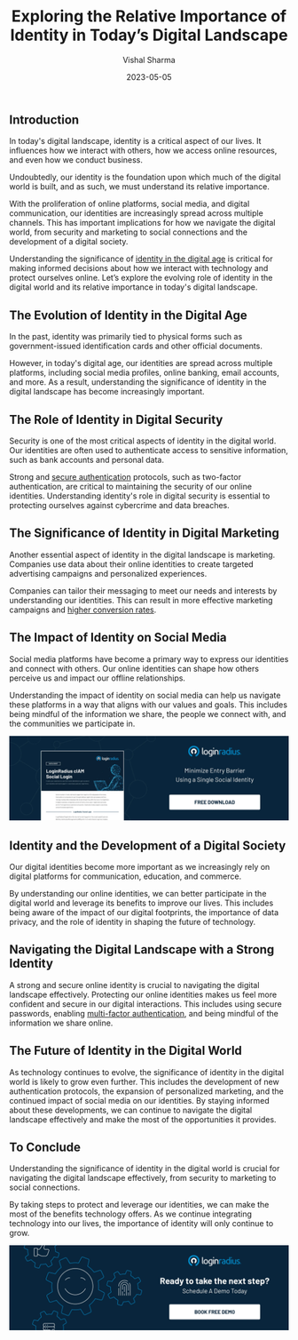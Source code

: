 ﻿---
title: "Exploring the Relative Importance of Identity in Today’s Digital Landscape"
date: "2023-05-05"
coverImage: "importance-of-customer-identity.webp"
tags: ["digital identity","authentication","identity management","cx"]
author: "Vishal Sharma"
description: "With the rapid growth of online platforms and digital communication, our identities are more important than ever. Let’s examine how our identities have evolved in the digital age and explore their relative role in shaping our online experiences."
metadescription: "Today, our identities are spread across multiple platforms, and understanding their relative significance is crucial for navigating the digital landscape. Read more."
metatitle: "Exploring the Relative Importance of Customer Identity"
---
## Introduction

In today's digital landscape, identity is a critical aspect of our lives. It influences how we interact with others, how we access online resources, and even how we conduct business. 

Undoubtedly, our identity is the foundation upon which much of the digital world is built, and as such, we must understand its relative importance.

With the proliferation of online platforms, social media, and digital communication, our identities are increasingly spread across multiple channels. This has important implications for how we navigate the digital world, from security and marketing to social connections and the development of a digital society. 

Understanding the significance of [identity in the digital age](https://www.loginradius.com/blog/identity/digital-identity-management/) is critical for making informed decisions about how we interact with technology and protect ourselves online. Let’s explore the evolving role of identity in the digital world and its relative importance in today's digital landscape.

## The Evolution of Identity in the Digital Age

In the past, identity was primarily tied to physical forms such as government-issued identification cards and other official documents.

However, in today's digital age, our identities are spread across multiple platforms, including social media profiles, online banking, email accounts, and more. As a result, understanding the significance of identity in the digital landscape has become increasingly important.

## The Role of Identity in Digital Security

Security is one of the most critical aspects of identity in the digital world. Our identities are often used to authenticate access to sensitive information, such as bank accounts and personal data. 

Strong and [secure authentication](https://www.loginradius.com/authentication/) protocols, such as two-factor authentication, are critical to maintaining the security of our online identities. Understanding identity's role in digital security is essential to protecting ourselves against cybercrime and data breaches.

## The Significance of Identity in Digital Marketing

Another essential aspect of identity in the digital landscape is marketing. Companies use data about their online identities to create targeted advertising campaigns and personalized experiences. 

Companies can tailor their messaging to meet our needs and interests by understanding our identities. This can result in more effective marketing campaigns and [higher conversion rates](https://www.loginradius.com/blog/growth/sign-up-tips-conversion-rate/).

## The Impact of Identity on Social Media

Social media platforms have become a primary way to express our identities and connect with others. Our online identities can shape how others perceive us and impact our offline relationships. 

Understanding the impact of identity on social media can help us navigate these platforms in a way that aligns with our values and goals. This includes being mindful of the information we share, the people we connect with, and the communities we participate in.

[![DS-Product-Social-Login](DS-Product-Social-Login.webp)](https://www.loginradius.com/resource/loginradius-ciam-social-login/)

## Identity and the Development of a Digital Society

Our digital identities become more important as we increasingly rely on digital platforms for communication, education, and commerce. 

By understanding our online identities, we can better participate in the digital world and leverage its benefits to improve our lives. This includes being aware of the impact of our digital footprints, the importance of data privacy, and the role of identity in shaping the future of technology.

## Navigating the Digital Landscape with a Strong Identity

A strong and secure online identity is crucial to navigating the digital landscape effectively. Protecting our online identities makes us feel more confident and secure in our digital interactions. This includes using secure passwords, enabling [multi-factor authentication](https://www.loginradius.com/multi-factor-authentication/), and being mindful of the information we share online.

## The Future of Identity in the Digital World

As technology continues to evolve, the significance of identity in the digital world is likely to grow even further. This includes the development of new authentication protocols, the expansion of personalized marketing, and the continued impact of social media on our identities. By staying informed about these developments, we can continue to navigate the digital landscape effectively and make the most of the opportunities it provides.

## To Conclude

Understanding the significance of identity in the digital world is crucial for navigating the digital landscape effectively, from security to marketing to social connections. 

By taking steps to protect and leverage our identities, we can make the most of the benefits technology offers. As we continue integrating technology into our lives, the importance of identity will only continue to grow.

[![book-a-demo-Consultation](../../assets/book-a-demo-loginradius.webp)](https://www.loginradius.com/contact-us?utm_source=blog&utm_medium=web&utm_campaign=the-relative-importance-of-customer-identity)